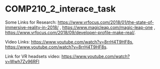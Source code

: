 # COMP210_2_interace_task
Some Links for Research: https://www.vrfocus.com/2018/01/the-state-of-immersive-reality-in-2018/ , https://www.magicleap.com/magic-leap-one , https://www.vrfocus.com/2018/09/developer-profile-make-real/.

Video Links: https://www.youtube.com/watch?v=8rrH4T9HF8s, https://www.youtube.com/watch?v=8rrH4T9HF8s.

Link for VR headsets video: https://www.youtube.com/watch?v=Wwh7Zv96RFI
